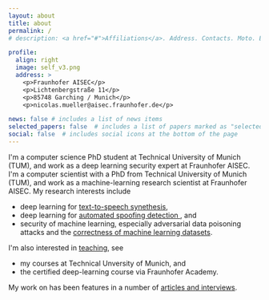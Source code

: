 ```yaml
---
layout: about
title: about
permalink: /
# description: <a href="#">Affiliations</a>. Address. Contacts. Moto. Etc.

profile:
  align: right
  image: self_v3.png
  address: >
    <p>Fraunhofer AISEC</p>
    <p>Lichtenbergstraße 11</p>
    <p>85748 Garching / Munich</p>
    <p>nicolas.mueller@aisec.fraunhofer.de</p>

news: false # includes a list of news items
selected_papers: false  # includes a list of papers marked as "selected={true}"
social: false  # includes social icons at the bottom of the page
---
```


I'm a computer science PhD student at Technical University of Munich (TUM), and work as a deep learning security expert at Fraunhofer AISEC. 
I'm a computer scientist with a PhD from Technical University of Munich (TUM), and work as a machine-learning research scientist at Fraunhofer AISEC.
My research interests include
- deep learning for <a href="projects/creation/"> text-to-speech synethesis</a>,
- deep learning for <a href="projects/detection/"> automated spoofing detection </a>, and
- security of machine learning, especially adversarial data poisoning attacks and the <a href="projects/labelfix"> correctness of machine learning datasets</a>.

I'm also interested in <a href="teaching">teaching</a>, see 
- my courses at Technical Unversity of Munich, and
- the certified deep-learning course via Fraunhofer Academy.

My work on has been features in a number of <a href="/media">articles and interviews</a>.